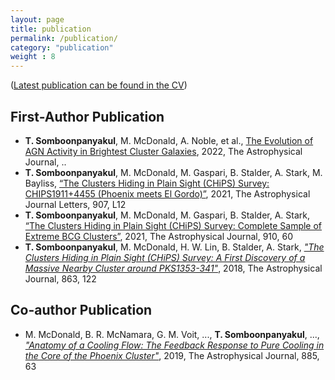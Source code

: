 ```yaml
---
layout: page
title: publication
permalink: /publication/
category: "publication"
weight : 8
---
```

([Latest publication can be found in the CV](/extra_webpage/Taweewat_new_CV.pdf))

## First-Author Publication
- **T. Somboonpanyakul**, M. McDonald, A. Noble, et al., [The Evolution of AGN Activity in Brightest Cluster Galaxies](https://ui.adsabs.harvard.edu/abs/2022arXiv220108398S/abstract), 2022, The Astrophysical Journal, ..
- **T. Somboonpanyakul**, M. McDonald, M. Gaspari, B. Stalder, A. Stark, M. Bayliss, [“The Clusters Hiding in Plain Sight (CHiPS) Survey: CHIPS1911+4455 (Phoenix meets El Gordo)”](https://ui.adsabs.harvard.edu/abs/2021ApJ...907L..12S/abstract), 2021, The Astrophysical Journal Letters, 907, L12
- **T. Somboonpanyakul**, M. McDonald, M. Gaspari, B. Stalder, A. Stark, [“The Clusters Hiding in Plain Sight (CHiPS) Survey: Complete Sample of Extreme BCG Clusters”](https://ui.adsabs.harvard.edu/abs/2021arXiv210101730S/abstract), 2021, The Astrophysical Journal, 910, 60
- **T. Somboonpanyakul**, M. McDonald, H. W. Lin, B. Stalder, A. Stark, [*"The Clusters Hiding in Plain Sight (CHiPS) Survey: A First Discovery of a Massive Nearby Cluster around PKS1353-341"*](https://ui.adsabs.harvard.edu/abs/2018ApJ...863..122S/abstract), 2018, The Astrophysical Journal, 863, 122

## Co-author Publication
- M. McDonald, B. R. McNamara, G. M. Voit, ..., **T. Somboonpanyakul**, ..., [*"Anatomy of a Cooling Flow: The Feedback Response to Pure Cooling in the Core of the Phoenix Cluster"*](https://ui.adsabs.harvard.edu/abs/2019ApJ...885...63M/abstract), 2019, The Astrophysical Journal, 885, 63